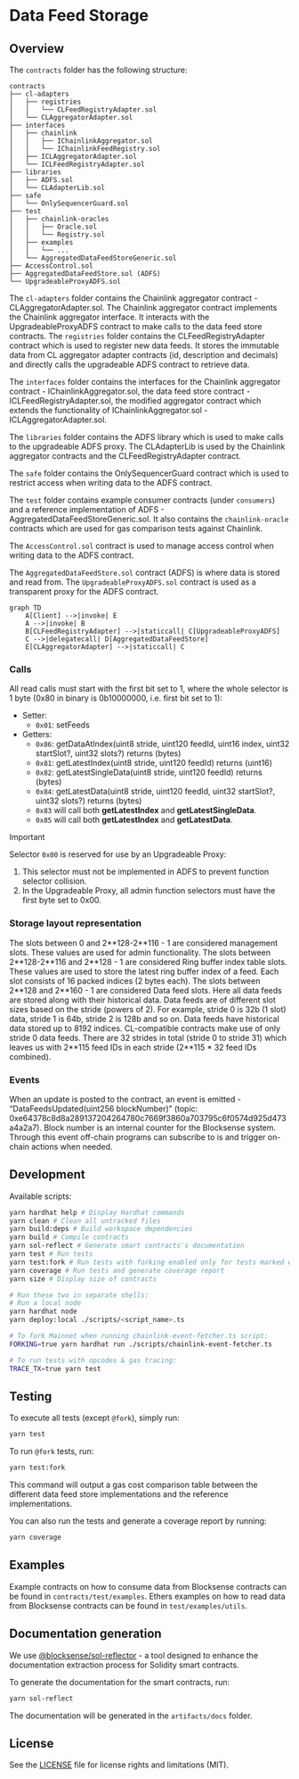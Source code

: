 # Data Feed Storage

## Overview

The `contracts` folder has the following structure:

```text
contracts
├── cl-adapters
│   ├── registries
│   │   └── CLFeedRegistryAdapter.sol
│   └── CLAggregatorAdapter.sol
├── interfaces
│   ├── chainlink
│   │   ├── IChainlinkAggregator.sol
│   │   └── IChainlinkFeedRegistry.sol
│   ├── ICLAggregatorAdapter.sol
│   └── ICLFeedRegistryAdapter.sol
├── libraries
│   ├── ADFS.sol
│   └── CLAdapterLib.sol
├── safe
│   └── OnlySequencerGuard.sol
├── test
│   ├── chainlink-oracles
│   │   ├── Oracle.sol
│   │   └── Registry.sol
│   ├── examples
│   │   └── ...
│   └── AggregatedDataFeedStoreGeneric.sol
├── AccessControl.sol
├── AggregatedDataFeedStore.sol (ADFS)
└── UpgradeableProxyADFS.sol
```

The `cl-adapters` folder contains the Chainlink aggregator contract - CLAggregatorAdapter.sol. The Chainlink aggregator contract implements the Chainlink aggregator interface. It interacts with the UpgradeableProxyADFS contract to make calls to the data feed store contracts. The `registries` folder contains the CLFeedRegistryAdapter contract which is used to register new data feeds. It stores the immutable data from CL aggregator adapter contracts (id, description and decimals) and directly calls the upgradeable ADFS contract to retrieve data.

The `interfaces` folder contains the interfaces for the Chainlink aggregator contract - IChainlinkAggregator.sol, the data feed store contract - ICLFeedRegistryAdapter.sol, the modified aggregator contract which extends the functionality of IChainlinkAggregator.sol - ICLAggregatorAdapter.sol.

The `libraries` folder contains the ADFS library which is used to make calls to the upgradeable ADFS proxy. The CLAdapterLib is used by the Chainlink aggregator contracts and the CLFeedRegistryAdapter contract.

The `safe` folder contains the OnlySequencerGuard contract which is used to restrict access when writing data to the ADFS contract.

The `test` folder contains example consumer contracts (under `consumers`) and a reference implementation of ADFS - AggregatedDataFeedStoreGeneric.sol. It also contains the `chainlink-oracle` contracts which are used for gas comparison tests against Chainlink.

The `AccessControl.sol` contract is used to manage access control when writing data to the ADFS contract.

The `AggregatedDataFeedStore.sol` contract (ADFS) is where data is stored and read from. The `UpgradeableProxyADFS.sol` contract is used as a transparent proxy for the ADFS contract.

```mermaid
graph TD
    A[Client] -->|invoke| E
    A -->|invoke| B
    B[CLFeedRegistryAdapter] -->|staticcall| C[UpgradeableProxyADFS]
    C -->|delegatecall| D[AggregatedDataFeedStore]
    E[CLAggregatorAdapter] -->|staticcall| C
```

### Calls

All read calls must start with the first bit set to 1, where the whole selector is 1 byte (0x80 in binary is 0b10000000, i.e. first bit set to 1):

- Setter:
  - `0x01`: setFeeds
- Getters:
  - `0x86`: getDataAtIndex(uint8 stride, uint120 feedId, uint16 index, uint32 startSlot?, uint32 slots?) returns (bytes)
  - `0x81`: getLatestIndex(uint8 stride, uint120 feedId) returns (uint16)
  - `0x82`: getLatestSingleData(uint8 stride, uint120 feedId) returns (bytes)
  - `0x84`: getLatestData(uint8 stride, uint120 feedId, uint32 startSlot?, uint32 slots?) returns (bytes)
  - `0x83` will call both **getLatestIndex** and **getLatestSingleData**.
  - `0x85` will call both **getLatestIndex** and **getLatestData**.

> [!IMPORTANT]
> Selector `0x00` is reserved for use by an Upgradeable Proxy:
>
> 1. This selector must not be implemented in ADFS to prevent function selector collision.
> 2. In the Upgradeable Proxy, all admin function selectors must have the first byte set to 0x00.

### Storage layout representation

The slots between 0 and 2\*\*128-2\*\*116 - 1 are considered management slots. These values are used for admin functionality.
The slots between 2\*\*128-2\*\*116 and 2\*\*128 - 1 are considered Ring buffer index table slots. These values are used to store the latest ring buffer index of a feed. Each slot consists of 16 packed indices (2 bytes each).
The slots between 2\*\*128 and 2\*\*160 - 1 are considered Data feed slots. Here all data feeds are stored along with their historical data. Data feeds are of different slot sizes based on the stride (powers of 2). For example, stride 0 is 32b (1 slot) data, stride 1 is 64b, stride 2 is 128b and so on. Data feeds have historical data stored up to 8192 indices. CL-compatible contracts make use of only stride 0 data feeds. There are 32 strides in total (stride 0 to stride 31) which leaves us with 2\*\*115 feed IDs in each stride (2\*\*115 \* 32 feed IDs combined).

### Events

When an update is posted to the contract, an event is emitted - “DataFeedsUpdated(uint256 blockNumber)” (topic: 0xe64378c8d8a289137204264780c7669f3860a703795c6f0574d925d473a4a2a7). Block number is an internal counter for the Blocksense system. Through this event off-chain programs can subscribe to is and trigger on-chain actions when needed.

## Development

Available scripts:

```sh
yarn hardhat help # Display Hardhat commands
yarn clean # Clean all untracked files
yarn build:deps # Build workspace dependencies
yarn build # Compile contracts
yarn sol-reflect # Generate smart contracts's documentation
yarn test # Run tests
yarn test:fork # Run tests with forking enabled only for tests marked with `@fork` in the description
yarn coverage # Run tests and generate coverage report
yarn size # Display size of contracts

# Run these two in separate shells:
# Run a local node
yarn hardhat node
yarn deploy:local ./scripts/<script_name>.ts

# To fork Mainnet when running chainlink-event-fetcher.ts script:
FORKING=true yarn hardhat run ./scripts/chainlink-event-fetcher.ts

# To run tests with opcodes & gas tracing:
TRACE_TX=true yarn test
```

## Testing

To execute all tests (except `@fork`), simply run:

```sh
yarn test
```

To run `@fork` tests, run:

```sh
yarn test:fork
```

This command will output a gas cost comparison table between the different data feed store implementations and the reference implementations.

You can also run the tests and generate a coverage report by running:

```sh
yarn coverage
```

## Examples

Example contracts on how to consume data from Blocksense contracts can be found in `contracts/test/examples`.
Ethers examples on how to read data from Blocksense contracts can be found in `test/examples/utils`.

## Documentation generation

We use [@blocksense/sol-reflector](../../libs/sol-reflector/README.md) - a tool designed to enhance the documentation extraction process for Solidity smart contracts.

To generate the documentation for the smart contracts, run:

```sh
yarn sol-reflect
```

The documentation will be generated in the `artifacts/docs` folder.

## License

See the [LICENSE](LICENSE.md) file for license rights and limitations (MIT).
